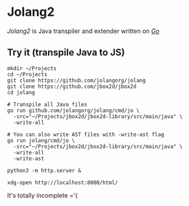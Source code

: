# Jolang2

_Jolang2_ is Java transpiler and extender written on [_Go_](https://go.dev/)

## Try it (transpile Java to JS)

```shell
mkdir ~/Projects
cd ~/Projects
git clone https://github.com/jolangorg/jolang
git clone https://github.com/jbox2d/jbox2d
cd jolang

# Transpile all Java files
go run github.com/jolangorg/jolang/cmd/jo \
  -src="~/Projects/jbox2d/jbox2d-library/src/main/java" \
  -write-all

# You can also write AST files with -write-ast flag
go run jolang/cmd/jo \
  -src="~/Projects/jbox2d/jbox2d-library/src/main/java" \
  -write-all
  -write-ast

python3 -m http.server &

xdg-open http://localhost:8000/html/
```

It's totally incomplete ='(